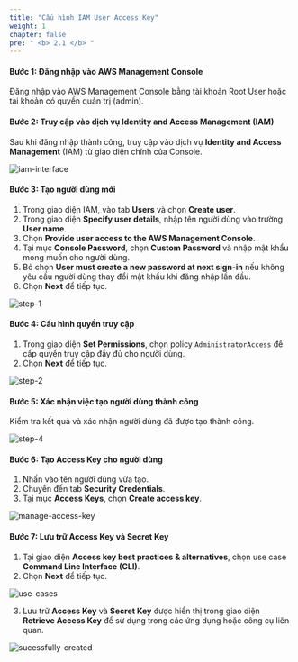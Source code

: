 ```yaml
---
title: "Cấu hình IAM User Access Key"
weight: 1
chapter: false
pre: " <b> 2.1 </b> "
---
```


#### Bước 1: Đăng nhập vào AWS Management Console
Đăng nhập vào AWS Management Console bằng tài khoản Root User hoặc tài khoản có quyền quản trị (admin).

#### Bước 2: Truy cập vào dịch vụ Identity and Access Management (IAM)
Sau khi đăng nhập thành công, truy cập vào dịch vụ **Identity and Access Management** (IAM) từ giao diện chính của Console.

![iam-interface](/images/2-prerequisites/2.1-configuring-iam-user-access-key/image.png)

#### Bước 3: Tạo người dùng mới
1. Trong giao diện IAM, vào tab **Users** và chọn **Create user**.
2. Trong giao diện **Specify user details**, nhập tên người dùng vào trường **User name**.
3. Chọn **Provide user access to the AWS Management Console**.
4. Tại mục **Console Password**, chọn **Custom Password** và nhập mật khẩu mong muốn cho người dùng.
5. Bỏ chọn **User must create a new password at next sign-in** nếu không yêu cầu người dùng thay đổi mật khẩu khi đăng nhập lần đầu.
6. Chọn **Next** để tiếp tục.

![step-1](/images/2-prerequisites/2.1-configuring-iam-user-access-key/image-1.png)

#### Bước 4: Cấu hình quyền truy cập
1. Trong giao diện **Set Permissions**, chọn policy `AdministratorAccess` để cấp quyền truy cập đầy đủ cho người dùng.
2. Chọn **Next** để tiếp tục.

![step-2](/images/2-prerequisites/2.1-configuring-iam-user-access-key/image-2.png)

#### Bước 5: Xác nhận việc tạo người dùng thành công
Kiểm tra kết quả và xác nhận người dùng đã được tạo thành công.

![step-4](/images/2-prerequisites/2.1-configuring-iam-user-access-key/image-3.png)

#### Bước 6: Tạo Access Key cho người dùng
1. Nhấn vào tên người dùng vừa tạo.
2. Chuyển đến tab **Security Credentials**.
3. Tại mục **Access Keys**, chọn **Create access key**.

![manage-access-key](/images/2-prerequisites/2.1-configuring-iam-user-access-key/image-4.png)

#### Bước 7: Lưu trữ Access Key và Secret Key
1. Tại giao diện **Access key best practices & alternatives**, chọn use case **Command Line Interface (CLI)**.
2. Chọn **Next** để tiếp tục.

![use-cases](/images/2-prerequisites/2.1-configuring-iam-user-access-key/image-5.png)

3. Lưu trữ **Access Key** và **Secret Key** được hiển thị trong giao diện **Retrieve Access Key** để sử dụng trong các ứng dụng hoặc công cụ liên quan.

![sucessfully-created](/images/2-prerequisites/2.1-configuring-iam-user-access-key/image-6.png)